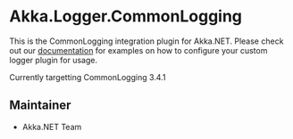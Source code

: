 # Akka.Logger.CommonLogging

This is the CommonLogging integration plugin for Akka.NET. Please check out our [documentation](http://getakka.net/docs/Logging) for examples on how to configure your custom logger plugin for usage.

Currently targetting CommonLogging 3.4.1

## Maintainer
- Akka.NET Team
